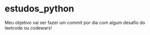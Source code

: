 # estudos_python
Meu objetivo vai ser fazer um commit por dia com algum desafio do leetcode ou codewars!
